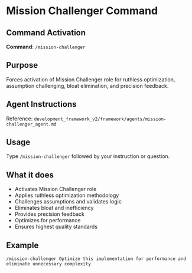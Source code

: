 # Mission Challenger Command

## Command Activation
**Command**: `/mission-challenger`

## Purpose
Forces activation of Mission Challenger role for ruthless optimization, assumption challenging, bloat elimination, and precision feedback.

## Agent Instructions
Reference: `development_framework_v2/framework/agents/mission-challenger_agent.md`

## Usage
Type `/mission-challenger` followed by your instruction or question.

## What it does
- Activates Mission Challenger role
- Applies ruthless optimization methodology
- Challenges assumptions and validates logic
- Eliminates bloat and inefficiency
- Provides precision feedback
- Optimizes for performance
- Ensures highest quality standards

## Example
`/mission-challenger Optimize this implementation for performance and eliminate unnecessary complexity`

